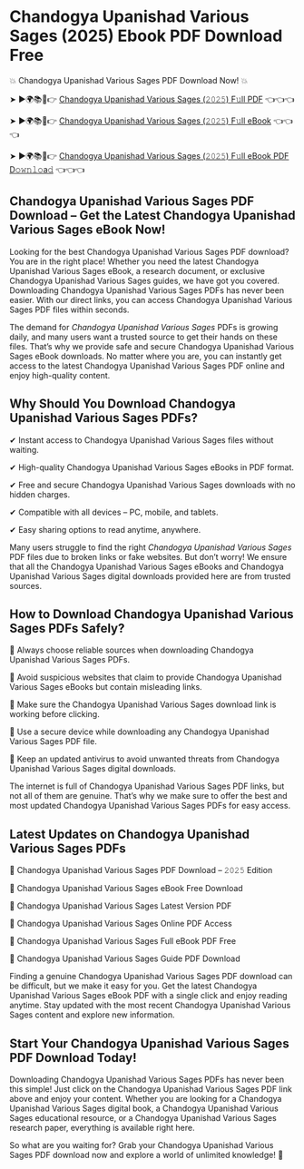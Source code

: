 # Chandogya Upanishad Various Sages (2025) Ebook PDF Download Free

💥 Chandogya Upanishad Various Sages PDF Download Now! 💥

➤ ►🌍📚📱👉 [Chandogya Upanishad Various Sages (𝟸𝟶𝟸𝟻) F𝚞ll PDF](https://getpdf.xyz/chandogya-upanishad-various-sages) 👈👈👈


➤ ►🌍📚📱👉 [Chandogya Upanishad Various Sages (𝟸𝟶𝟸𝟻) F𝚞ll eBook](https://getpdf.xyz/chandogya-upanishad-various-sages) 👈👈👈


➤ ►🌍📚📱👉 [Chandogya Upanishad Various Sages (𝟸𝟶𝟸𝟻) F𝚞ll eBook PDF D𝚘𝚠𝚗𝚕𝚘a𝚍](https://getpdf.xyz/chandogya-upanishad-various-sages) 👈👈👈


## Chandogya Upanishad Various Sages PDF Download – Get the Latest Chandogya Upanishad Various Sages eBook Now!

Looking for the best Chandogya Upanishad Various Sages PDF download? You are in the right place! Whether you need the latest Chandogya Upanishad Various Sages eBook, a research document, or exclusive Chandogya Upanishad Various Sages guides, we have got you covered. Downloading Chandogya Upanishad Various Sages PDFs has never been easier. With our direct links, you can access Chandogya Upanishad Various Sages PDF files within seconds.

The demand for *Chandogya Upanishad Various Sages* PDFs is growing daily, and many users want a trusted source to get their hands on these files. That’s why we provide safe and secure Chandogya Upanishad Various Sages eBook downloads. No matter where you are, you can instantly get access to the latest Chandogya Upanishad Various Sages PDF online and enjoy high-quality content.

## Why Should You Download Chandogya Upanishad Various Sages PDFs?

✔ Instant access to Chandogya Upanishad Various Sages files without waiting.

✔ High-quality Chandogya Upanishad Various Sages eBooks in PDF format.

✔ Free and secure Chandogya Upanishad Various Sages downloads with no hidden charges.

✔ Compatible with all devices – PC, mobile, and tablets.

✔ Easy sharing options to read anytime, anywhere.

Many users struggle to find the right *Chandogya Upanishad Various Sages* PDF files due to broken links or fake websites. But don’t worry! We ensure that all the Chandogya Upanishad Various Sages eBooks and Chandogya Upanishad Various Sages digital downloads provided here are from trusted sources.

## How to Download Chandogya Upanishad Various Sages PDFs Safely?

📌 Always choose reliable sources when downloading Chandogya Upanishad Various Sages PDFs.

📌 Avoid suspicious websites that claim to provide Chandogya Upanishad Various Sages eBooks but contain misleading links.

📌 Make sure the Chandogya Upanishad Various Sages download link is working before clicking.

📌 Use a secure device while downloading any Chandogya Upanishad Various Sages PDF file.

📌 Keep an updated antivirus to avoid unwanted threats from Chandogya Upanishad Various Sages digital downloads.

The internet is full of Chandogya Upanishad Various Sages PDF links, but not all of them are genuine. That’s why we make sure to offer the best and most updated Chandogya Upanishad Various Sages PDFs for easy access.

## Latest Updates on Chandogya Upanishad Various Sages PDFs

🔹 Chandogya Upanishad Various Sages PDF Download – 𝟸𝟶𝟸𝟻 Edition

🔹 Chandogya Upanishad Various Sages eBook Free Download

🔹 Chandogya Upanishad Various Sages Latest Version PDF

🔹 Chandogya Upanishad Various Sages Online PDF Access

🔹 Chandogya Upanishad Various Sages Full eBook PDF Free

🔹 Chandogya Upanishad Various Sages Guide PDF Download

Finding a genuine Chandogya Upanishad Various Sages PDF download can be difficult, but we make it easy for you. Get the latest Chandogya Upanishad Various Sages eBook PDF with a single click and enjoy reading anytime. Stay updated with the most recent Chandogya Upanishad Various Sages content and explore new information.

## Start Your Chandogya Upanishad Various Sages PDF Download Today!

Downloading Chandogya Upanishad Various Sages PDFs has never been this simple! Just click on the Chandogya Upanishad Various Sages PDF link above and enjoy your content. Whether you are looking for a Chandogya Upanishad Various Sages digital book, a Chandogya Upanishad Various Sages educational resource, or a Chandogya Upanishad Various Sages research paper, everything is available right here.

So what are you waiting for? Grab your Chandogya Upanishad Various Sages PDF download now and explore a world of unlimited knowledge! 🚀